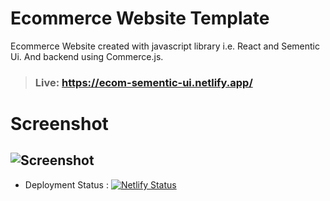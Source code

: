 # Ecommerce Website Template

Ecommerce Website created with javascript library i.e. React and Sementic Ui. And backend using Commerce.js.

> ### Live: https://ecom-sementic-ui.netlify.app/ 

# Screenshot

## ![Screenshot](https://raw.githubusercontent.com/Drish-xD/ecommerce/master/ecom-sementic/public/images/Screenshot.png "Screenshot")

- Deployment Status : [![Netlify Status](https://api.netlify.com/api/v1/badges/2c67421a-fe85-480a-8619-84a22941de08/deploy-status)](https://app.netlify.com/sites/ecom-sementic-ui/deploys)
